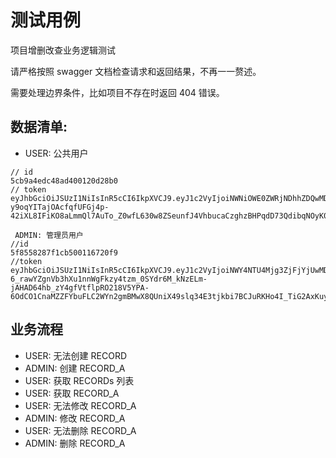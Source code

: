 # 测试用例

项目增删改查业务逻辑测试

请严格按照 swagger 文档检查请求和返回结果，不再一一赘述。

需要处理边界条件，比如项目不存在时返回 404 错误。

## 数据清单:

- USER: 公共用户

```
// id
5cb9a4edc48ad400120d28b0
// token
eyJhbGciOiJSUzI1NiIsInR5cCI6IkpXVCJ9.eyJ1c2VyIjoiNWNiOWE0ZWRjNDhhZDQwMDEyMGQyOGIwIiwiZXhwIjoyNTU3MDM1MjU4LCJucyI6Ii9hZHZlbnR1cmVyIn0.gKb4bRq2RN_gFO03nYDYgjeqTsNdTvmjcnjLbvSfmXVRbX2B0jxl0gaPN31EKfOg1GKkRUxY-y9oqYITajOAcfqfUFGj4p-42iXL8IFiKO8aLmmQl7AuTo_Z0wfL630w8ZSeunfJ4VhbucaCzghzBHPqdD73QdibqNOyK0S8s8E

 ADMIN: 管理员用户
//id
5f8558287f1cb500116720f9
//token
eyJhbGciOiJSUzI1NiIsInR5cCI6IkpXVCJ9.eyJ1c2VyIjoiNWY4NTU4Mjg3ZjFjYjUwMDExNjcyMGY5IiwiZXhwIjoyNTU3MDM1MjU4LCJucyI6InlvdXl1YW4iLCJyb2xlcyI6WyJhZG1pbiJdfQ.gbSoPS3BV6z5ri97R-6_rawYZgnVb3hXu1nnWgFkzy4tzm_0SYdr6M_kNzELm-jAHAD64hb_zY4gfVtflpRO218V5YPA-6OdCO1CnaMZZFYbuFLC2WYn2gmBMwX8QUniX49slq34E3tjkbi7BCJuRKHo4I_TiG2AxKuyvvaaZDs

```

## 业务流程

- USER: 无法创建 RECORD
- ADMIN: 创建 RECORD_A
- USER: 获取 RECORDs 列表
- USER: 获取 RECORD_A
- USER: 无法修改 RECORD_A
- ADMIN: 修改 RECORD_A
- USER: 无法删除 RECORD_A
- ADMIN: 删除 RECORD_A
